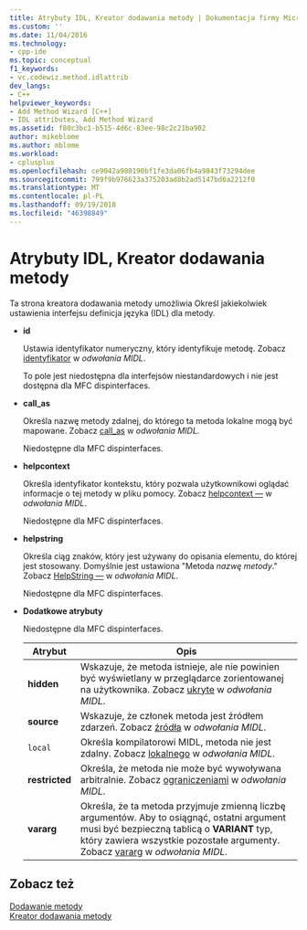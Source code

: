 ```yaml
---
title: Atrybuty IDL, Kreator dodawania metody | Dokumentacja firmy Microsoft
ms.custom: ''
ms.date: 11/04/2016
ms.technology:
- cpp-ide
ms.topic: conceptual
f1_keywords:
- vc.codewiz.method.idlattrib
dev_langs:
- C++
helpviewer_keywords:
- Add Method Wizard [C++]
- IDL attributes, Add Method Wizard
ms.assetid: f80c3bc1-b515-4d6c-83ee-98c2c21ba902
author: mikeblome
ms.author: mblome
ms.workload:
- cplusplus
ms.openlocfilehash: ce9042a980190bf1fe3da06fb4a9843f73294dee
ms.sourcegitcommit: 799f9b976623a375203ad8b2ad5147bd6a2212f0
ms.translationtype: MT
ms.contentlocale: pl-PL
ms.lasthandoff: 09/19/2018
ms.locfileid: "46398849"
---
```

# <a name="idl-attributes-add-method-wizard"></a>Atrybuty IDL, Kreator dodawania metody

Ta strona kreatora dodawania metody umożliwia Określ jakiekolwiek ustawienia interfejsu definicja języka (IDL) dla metody.

- **id**

   Ustawia identyfikator numeryczny, który identyfikuje metodę. Zobacz [identyfikator](/windows/desktop/Midl/id) w *odwołania MIDL*.

   To pole jest niedostępna dla interfejsów niestandardowych i nie jest dostępna dla MFC dispinterfaces.

- **call_as**

   Określa nazwę metody zdalnej, do którego ta metoda lokalne mogą być mapowane. Zobacz [call_as](/windows/desktop/Midl/call-as) w *odwołania MIDL*.

   Niedostępne dla MFC dispinterfaces.

- **helpcontext**

   Określa identyfikator kontekstu, który pozwala użytkownikowi oglądać informacje o tej metody w pliku pomocy. Zobacz [helpcontext —](/windows/desktop/Midl/helpcontext) w *odwołania MIDL*.

   Niedostępne dla MFC dispinterfaces.

- **helpstring**

   Określa ciąg znaków, który jest używany do opisania elementu, do której jest stosowany. Domyślnie jest ustawiona "Metoda *nazwę metody*." Zobacz [HelpString —](/windows/desktop/Midl/helpstring) w *odwołania MIDL*.

   Niedostępne dla MFC dispinterfaces.

- **Dodatkowe atrybuty**

   Niedostępne dla MFC dispinterfaces.

   |Atrybut|Opis|
   |---------------|-----------------|
   |**hidden**|Wskazuje, że metoda istnieje, ale nie powinien być wyświetlany w przeglądarce zorientowanej na użytkownika. Zobacz [ukryte](/windows/desktop/Midl/hidden) w *odwołania MIDL*.|
   |**source**|Wskazuje, że członek metoda jest źródłem zdarzeń. Zobacz [źródła](/windows/desktop/Midl/source) w *odwołania MIDL*.|
   |`local`|Określa kompilatorowi MIDL, metoda nie jest zdalny. Zobacz [lokalnego](/windows/desktop/Midl/local) w *odwołania MIDL*.|
   |**restricted**|Określa, że metoda nie może być wywoływana arbitralnie. Zobacz [ograniczeniami](/windows/desktop/Midl/restricted) w *odwołania MIDL*.|
   |**vararg**|Określa, że ta metoda przyjmuje zmienną liczbę argumentów. Aby to osiągnąć, ostatni argument musi być bezpieczną tablicą o **VARIANT** typ, który zawiera wszystkie pozostałe argumenty. Zobacz [vararg](/windows/desktop/Midl/vararg) w *odwołania MIDL*.|

## <a name="see-also"></a>Zobacz też

[Dodawanie metody](../ide/adding-a-method-visual-cpp.md)<br>
[Kreator dodawania metody](../ide/add-method-wizard.md)